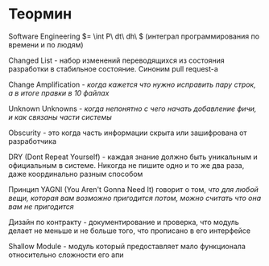 # Теормин

Software Engineering $= \int P\ dt\ dh\ $ 
(интеграл программирования по времени и по людям)

Changed List - набор изменений переводящихся из состояния разработки в стабильное состояние. Синоним pull request-а

Change Amplification - *когда кажется что нужно исправить пару строк, а в итоге правки в 10 файлах*

Unknown Unknowns - *когда непонятно с чего начать добавление фичи, и как связаны части системы*

Obscurity - это когда часть информации скрыта или зашифрована от разработчика

DRY (Dont Repeat Yourself) - каждая знание должно быть уникальным и официальным в системе. Никогда не пишите одно и то же два раза, даже координально разным способом

Принцип YAGNI (You Aren't Gonna Need It) говорит о том, *что для любой вещи, которая вам возможно пригодится потом, можно считать что она вам не пригодится*

Дизайн по контракту - документирование и проверка, что модуль делает не меньше и не больше того, что прописано в его интерфейсе

Shallow Module - модуль который предоставляет мало функционала относительно сложности его апи
